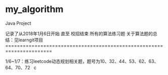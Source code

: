# my_algorithm

Java Project

记录了从2018年1月6日开始 直至 校招结束 所有的算法练习题
关于算法题的总结：见learngit项目
====================================================================== 

1/6~1/7：练习leetcode动态规划相关题，题号为10、32、44、53、62、63、64、70、72
 
c